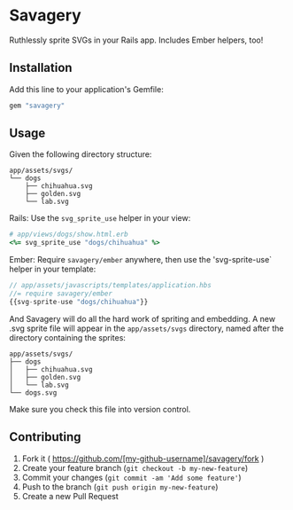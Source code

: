 # Savagery

Ruthlessly sprite SVGs in your Rails app. Includes Ember helpers, too!

## Installation

Add this line to your application's Gemfile:

```ruby
gem "savagery"
```

## Usage

Given the following directory structure:

```
app/assets/svgs/
└── dogs
    ├── chihuahua.svg
    ├── golden.svg
    └── lab.svg
```

Rails: Use the `svg_sprite_use` helper in your view:

```ruby
# app/views/dogs/show.html.erb
<%= svg_sprite_use "dogs/chihuahua" %>
```

Ember: Require `savagery/ember` anywhere, then use the 'svg-sprite-use` helper in your template:

```javascript
// app/assets/javascripts/templates/application.hbs
//= require savagery/ember
{{svg-sprite-use "dogs/chihuahua"}}
```

And Savagery will do all the hard work of spriting and embedding. A new .svg
sprite file will appear in the `app/assets/svgs` directory, named after the directory
containing the sprites:

```
app/assets/svgs/
├── dogs
│   ├── chihuahua.svg
│   ├── golden.svg
│   └── lab.svg
└── dogs.svg
```

Make sure you check this file into version control.

## Contributing

1. Fork it ( https://github.com/[my-github-username]/savagery/fork )
2. Create your feature branch (`git checkout -b my-new-feature`)
3. Commit your changes (`git commit -am 'Add some feature'`)
4. Push to the branch (`git push origin my-new-feature`)
5. Create a new Pull Request

